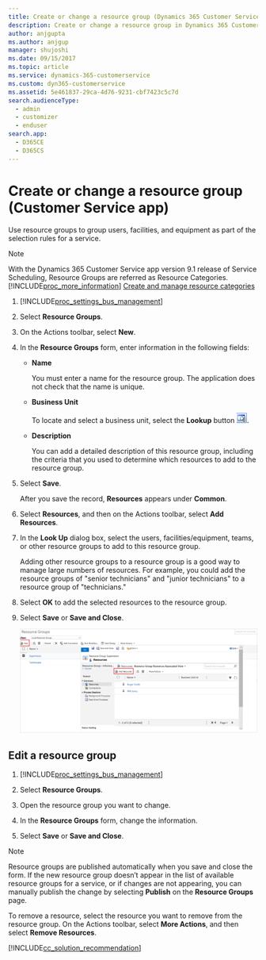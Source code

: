 ```yaml
---
title: Create or change a resource group (Dynamics 365 Customer Service) | MicrosoftDocs
description: Create or change a resource group in Dynamics 365 Customer Service
author: anjgupta
ms.author: anjgup
manager: shujoshi
ms.date: 09/15/2017
ms.topic: article
ms.service: dynamics-365-customerservice
ms.custom: dyn365-customerservice
ms.assetid: 5e461837-29ca-4d76-9231-cbf7423c5c7d
search.audienceType: 
  - admin
  - customizer
  - enduser
search.app: 
  - D365CE
  - D365CS
---
```


# Create or change a resource group (Customer Service app)

Use resource groups to group users, facilities, and equipment as part of the selection rules for a service.

> [!NOTE]
> With the Dynamics 365 Customer Service app version 9.1 release of Service Scheduling, Resource Groups are referred as Resource Categories. [!INCLUDE[proc_more_information](../includes/proc-more-information.md)] [Create and manage resource categories](resource-categories-service-scheduling.md)
  
1. [!INCLUDE[proc_settings_bus_management](../includes/proc-settings-bus-management.md)]  
  
2.  Select **Resource Groups**.  
  
3.  On the Actions toolbar, select **New**.  
  
4.  In the **Resource Groups** form, enter information in the following fields:  
  
    - **Name**  
  
         You must enter a name for the resource group. The application does not check that the name is unique.  
  
    - **Business Unit**  
  
         To locate and select a business unit, select the **Lookup** button ![Lookup button](../customer-service/media/crm-ua-lookup-v4.gif "Lookup button").  
  
    - **Description**  
  
         You can add a detailed description of this resource group, including the criteria that you used to determine which resources to add to the resource group.  
  
5.  Select **Save**.  
  
     After you save the record, **Resources** appears under **Common**.  
  
6.  Select **Resources**, and then on the Actions toolbar, select **Add Resources**.  
  
7.  In the **Look Up** dialog box, select the users, facilities/equipment, teams, or other resource groups to add to this resource group.  
  
     Adding other resource groups to a resource group is a good way to manage large numbers of resources. For example, you could add the resource groups of "senior technicians" and "junior technicians" to a resource group of "technicians."  
  
8.  Select **OK** to add the selected resources to the resource group.  
  
9. Select **Save** or **Save and Close**.  

   ![resource-group](media/r-rg.png)
  
## Edit a resource group  
  
1.  [!INCLUDE[proc_settings_bus_management](../includes/proc-settings-bus-management.md)]
  
2.  Select **Resource Groups**.  
  
3.  Open the resource group you want to change.  
  
4.  In the **Resource Groups** form, change the information.  
  
5.  Select **Save** or **Save and Close**.  
  
> [!NOTE]
>  Resource groups are published automatically when you save and close the form. If the new resource group doesn’t appear in the list of available resource groups for a service, or if changes are not appearing, you can manually publish the change by selecting **Publish** on the **Resource Groups** page.  
>   
>  To remove a resource, select the resource you want to remove from the resource group. On the Actions toolbar, select **More Actions**, and then select **Remove Resources**.  
>   
> [!INCLUDE[cc_solution_recommendation](../includes/cc-solution-recommendation.md)]
